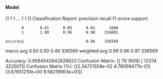 #### Model
[1 1 1 ... 1 1 1]
Classification Report:
              precision    recall  f1-score   support

           0       0.01      0.05      0.01      1688
           1       1.00      0.96      0.98    334881

    accuracy                           0.96    336569
   macro avg       0.50      0.50      0.49    336569
weighted avg       0.99      0.96      0.97    336569

Accuracy: 0.9584542842626623
Confusion Matrix:
[[    79   1609]
 [ 12374 322507]]
Confusion Matrix (%):
[[2.34721558e-02 4.78059477e-01]
 [3.67651210e+00 9.58219563e+01]]

